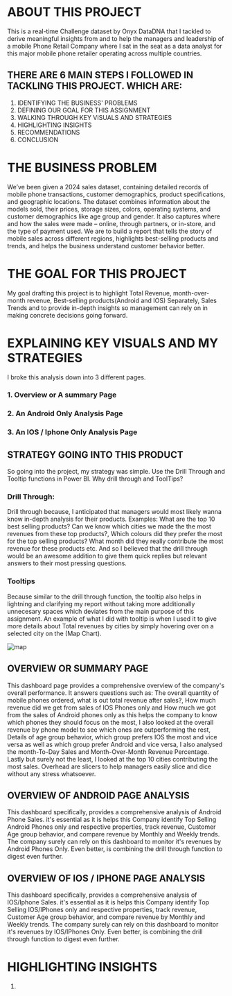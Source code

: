 # ABOUT THIS PROJECT
This is a real-time Challenge dataset by Onyx DataDNA that I tackled to derive meaningful insights from and to help the managers and leadership of a mobile Phone Retail Company where I sat in the seat as a data analyst for this major mobile phone retailer operating across multiple countries.

## THERE ARE 6 MAIN STEPS I FOLLOWED IN TACKLING THIS PROJECT. WHICH ARE:
1. IDENTIFYING THE BUSINESS' PROBLEMS
2. DEFINING OUR GOAL FOR THIS ASSIGNMENT
3. WALKING THROUGH KEY VISUALS AND STRATEGIES
4. HIGHLIGHTING INSIGHTS
5. RECOMMENDATIONS
6. CONCLUSION

# THE BUSINESS PROBLEM
We’ve been given a 2024 sales dataset, containing detailed records of mobile phone transactions, customer demographics, product specifications, and geographic locations. The dataset combines information about the models sold, their prices, storage sizes, colors, operating systems, and customer demographics like age group and gender. It also captures where and how the sales were made – online, through partners, or in-store, and the type of payment used.
We are to build a report that tells the story of mobile sales across different regions, highlights best-selling products and trends, and helps the business understand customer behavior better.

# THE GOAL FOR THIS PROJECT
My goal drafting this project is to highlight Total Revenue, month-over-month revenue, Best-selling products(Android and IOS) Separately, Sales Trends and to provide in-depth insights so management can rely on in making concrete decisions going forward.

# EXPLAINING KEY VISUALS AND MY STRATEGIES
I broke this analysis down into 3 different pages.
### 1. Overview or A summary Page
### 2. An Android Only Analysis Page
### 3. An IOS / Iphone Only Analysis Page

## STRATEGY GOING INTO THIS PRODUCT
So going into the project, my strategy was simple. Use the Drill Through and Tooltip functions in Power BI. Why drill through and ToolTips?

### Drill Through:
Drill through because, I anticipated that managers would most likely wanna know in-depth analysis for their products.
Examples:
What are the top 10 best selling products? Can we know which cities we made the  the most revenues from these top products?, Which colours did they prefer the most for the top selling products? What month did they really contribute the most revenue for these products etc.
And so I believed that the drill through would be an awesome addition to give them quick replies but relevant answers to their most pressing questions.

### Tooltips
Because similar to the drill through function, the tooltip also helps in lightning and clarifying my report without taking more additionally unnecesary spaces which deviates from the main purpose of this assignment. An example of what I did with tooltip is when I used it to give more details about Total revenues by cities by simply hovering over on a selected city on the (Map Chart).

![map](https://github.com/user-attachments/assets/4bd49b92-0e05-4212-8d2f-96481f3ae42a)


## OVERVIEW OR SUMMARY PAGE
This dashboard page provides a comprehensive overview of the company's overall performance. It answers questions such as:
The overall quantity of mobile phones ordered, what is out total revenue after sales?, How much revenue did we get from sales of IOS Phones only and How much we got from the sales of Android phones only as this helps the company to know which phones they should focus on the most, I also looked at the overall revenue by phone model to see which ones are outperforming the rest, Details of age group behavior, which group prefers IOS the most and vice versa as well as which group prefer Android and vice versa,
I also analysed the month-To-Day Sales and Month-Over-Month Revenue Percentage. Lastly but surely not the least, I looked at the top 10 cities contributing the most sales.
Overhead are slicers to help managers easily slice and dice without any stress whatsoever.


## OVERVIEW OF ANDROID PAGE ANALYSIS
This dashboard specifically, provides a comprehensive analysis of Android Phone Sales. it's essential as it is helps this Company identify Top Selling Android Phones only and respective properties, track revenue, Customer Age group behavior, and compare revenue by Monthly and Weekly trends. The company surely can rely on this dashboard to monitor it's revenues by Android Phones Only. Even better, is combining the drill through function to digest even further.

## OVERVIEW OF IOS / IPHONE PAGE ANALYSIS
This dashboard specifically, provides a comprehensive analysis of IOS/Iphone Sales. it's essential as it is helps this Company identify Top Selling IOS/IPhones only and respective properties, track revenue, Customer Age group behavior, and compare revenue by Monthly and Weekly trends. The company surely can rely on this dashboard to monitor it's revenues by IOS/IPhones Only. Even better, is combining the drill through function to digest even further.

# HIGHLIGHTING INSIGHTS
1. 

